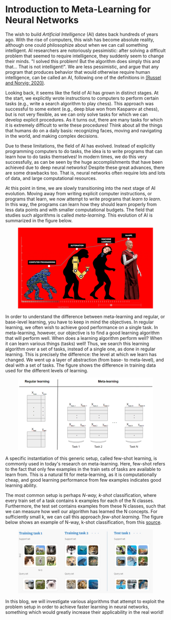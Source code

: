 <title>AI Blog</title>

# Introduction to Meta-Learning for Neural Networks

The wish to build *Artificial Intelligence* (AI) dates back hundreds of years ago. With the rise of computers, this wish has become absolute reality, although one could philosophize about when we can call something intelligent. AI researchers are notoriously pessimistic: after solving a difficult problem that seemed to require intelligence, they suddenly seem to change their minds. "I solved this problem! But the algorithm does simply this and that... That is not intelligent!". We are less pessimistic, and argue that any program that produces behavior that would otherwise require human intelligence, can be called an AI, following one of the definitions in [(Russel and Norvig; 2020)](http://aima.cs.berkeley.edu/).

Looking back, it seems like the field of AI has grown in distinct stages. At the start, we explicitly wrote instructions to computers to perform certain tasks (e.g., write a search algorithm to play chess). This approach was successful to some extent (e.g., deep blue won from Kasparov at chess), but is not very flexible, as we can only solve tasks for which we can develop explicit procedures. As it turns out, there are many tasks for which it is extremely difficult to write these procedures! Think about all the things that humans do on a daily basis: recognizing faces, moving and navigating in the world, and making complex decisions. 

Due to these limitations, the field of AI has evolved. Instead of explicitly programming computers to do tasks, the idea is to write programs that can learn how to do tasks themselves! In modern times, we do this very successfully, as can be seen by the huge accomplishments that have been achieved due to deep neural networks! Despite these great advances, there are some drawbacks too. That is, neural networks often require lots and lots of data, and large computational resources. 

At this point in time, we are slowly transitioning into the next stage of AI evolution. Moving away from writing explicit computer instructions, or programs that learn, we now attempt to write programs that *learn to learn*. In this way, the programs can learn how they should learn properly from less data points and with smaller computational budgets. The field that studies such algorithms is called *meta-learning*. This evolution of AI is summarized in the figure below. 

<p style="text-align:center;">
<figure>
    <img src="evolutionAI.jpg" width="700" alt="Evolution of AI displayed in a figure. First there was computer programming. Second, we went over to automating tasks by explicitly programming computers. Third, we moved into the field of machine learning, where we program computers to learn tasks. Fourth, which is taking place now, we are moving to autoML techniques, where we program computers to learn how to learn."/>
</figure>
</p>

In order to understand the difference between meta-learning and regular, or base-level learning, you have to keep in mind the objectives. In regular learning, we often wish to achieve good performance on a single task. In meta-learning, however, our objective is to find a good learning algorithm that will perform well. When does a learning algorithm perform well? When it can learn various things (tasks) well! Thus, we search this learning algorithm over a set of tasks, instead of a single one, as done in regular learning. This is precisely the difference: the level at which we learn has changed. We went up a layer of abstraction (from base- to meta-level), and deal with a set of tasks. The figure shows the difference in training data used for the different levels of learning. 

<p style="text-align:center;">
<figure>
    <img src="MLimage.png" width="700" alt="Image displaying the difference between regular learning and meta-learning. Regular learning is performed on a single dataset, whereas meta-learning often happens across different datasets, because we optimize our learning process, instead of performance on a single task."/>
</figure>
</p>

A specific instantiation of this generic setup, called few-shot learning, is commonly used in today's research on meta-learning. Here, few-shot refers to the fact that only few examples in the train sets of tasks are available to learn from. This is a natural fit for meta-learning, as it is computationally cheap, and good learning performance from few examples indicates good learning ability. 

The most common setup is perhaps *N-way, k-shot* classification, where every train set of a task contains k examples for each of the N classes. Furthermore, the test set contains examples from these N classes, such that we can measure how well our algorithm has learned the N concepts. 
For sufficiently small k, we can call this approach *few-shot learning*. The figure below shows an example of N-way, k-shot classification, from this [source](https://www.borealisai.com/en/blog/tutorial-2-few-shot-learning-and-meta-learning-i/).

<p style="text-align:center;">
<figure>
    <img src="fewshot.jpg" width="700" alt="Image that shows example N-way, k-shot tasks. In every task, the training set consist of k examples for each of the N classes. The test set of a task contains examples selected from the same N classes."/>
</figure>
</p>

In this blog, we will investigate various algorithms that attempt to exploit the problem setup in order to achieve faster learning in neural networks, something which would greatly increase their applicability in the real world!

